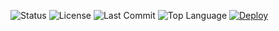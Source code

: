 ![Status](https://img.shields.io/badge/status-active-brightgreen)
![License](https://img.shields.io/github/license/shroomtop/Web-Resources)
![Last Commit](https://img.shields.io/github/last-commit/shroomtop/Web-Resources)
![Top Language](https://img.shields.io/github/languages/top/shroomtop/Web-Resources)
[![Deploy](https://img.shields.io/github/actions/workflow/status/shroomtop/Web-Resources/pages.yml?label=Deploy&logo=github)](https://github.com/shroomtop/Web-Resources/actions)
